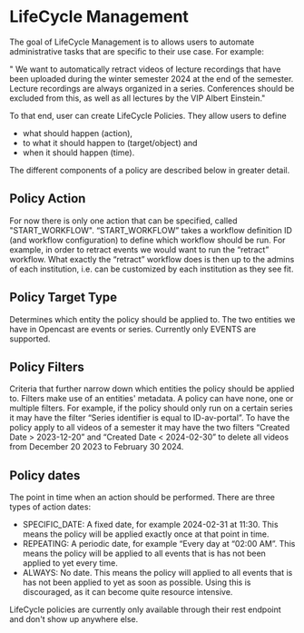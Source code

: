 LifeCycle Management
====================

The goal of LifeCycle Management is to allows users to automate administrative tasks that are specific to their use
case. For example:

" We want to automatically retract videos of lecture recordings that have been uploaded during the winter semester 2024
at the end of the semester. Lecture recordings are always organized in a series. Conferences should be excluded from
this, as well as all lectures by the VIP Albert Einstein."

To that end, user can create LifeCycle Policies. They allow users to define
- what should happen (action),
- to what it should happen to (target/object) and
- when it should happen (time).

The different components of a policy are described below in greater detail.

## Policy Action

For now there is only one action that can be specified, called "START_WORKFLOW". “START_WORKFLOW” takes a workflow
definition ID (and workflow configuration) to define which workflow should be run. For example, in order to retract
events we would want to run the “retract” workflow. What exactly the “retract” workflow does is then up to the admins
of each institution, i.e. can be customized by each institution as they see fit.

## Policy Target Type

Determines which entity the policy should be applied to. The two entities we have in Opencast are events
or series. Currently only EVENTS are supported.

## Policy Filters

Criteria that further narrow down which entities the policy should be applied to. Filters make use of an entities'
metadata. A policy can have none, one or multiple filters. For example, if the policy should only run on a certain
series it may have the filter “Series identifier is equal to ID-av-portal”. To have the policy apply to all videos of a
semester it may have the two filters “Created Date > 2023-12-20” and “Created Date < 2024-02-30” to delete all videos
from December 20 2023 to February 30 2024.

## Policy dates

The point in time when an action should be performed. There are three types of action dates:
- SPECIFIC_DATE: A fixed date, for example 2024-02-31 at 11:30. This means the policy will be applied exactly once at
  that point in time.
- REPEATING: A periodic date, for example “Every day at “02:00 AM”. This means the policy will be applied to all events
  that is has not been applied to yet every time.
- ALWAYS: No date. This means the policy will applied to all events that is has not been applied to yet as soon as
  possible. Using this is discouraged, as it can become quite resource intensive.

LifeCycle policies are currently only available through their rest endpoint and don't show up anywhere else.


